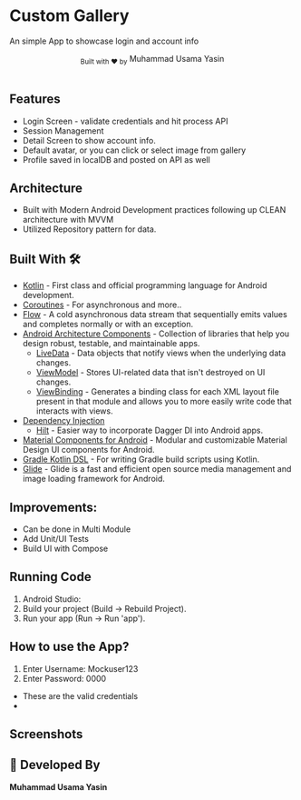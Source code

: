 # Custom Gallery
An simple App to showcase login and account info

<div align="center">
  <sub>Built with ❤︎ by</sub>
  <a>Muhammad Usama Yasin</a>
</div>
<br/>

## Features
* Login Screen - validate credentials and hit process API
* Session Management
* Detail Screen to show account info. 
* Default avatar, or you can click or select image from gallery
* Profile saved in localDB and posted on API as well

## Architecture
* Built with Modern Android Development practices following up CLEAN architecture with MVVM
* Utilized Repository pattern for data.

## Built With 🛠
- [Kotlin](https://kotlinlang.org/) - First class and official programming language for Android development.
- [Coroutines](https://kotlinlang.org/docs/reference/coroutines-overview.html) - For asynchronous and more..
- [Flow](https://kotlin.github.io/kotlinx.coroutines/kotlinx-coroutines-core/kotlinx.coroutines.flow/-flow/) - A cold asynchronous data stream that sequentially emits values and completes normally or with an exception.
- [Android Architecture Components](https://developer.android.com/topic/libraries/architecture) - Collection of libraries that help you design robust, testable, and maintainable apps.
  - [LiveData](https://developer.android.com/topic/libraries/architecture/livedata) - Data objects that notify views when the underlying data changes.
  - [ViewModel](https://developer.android.com/topic/libraries/architecture/viewmodel) - Stores UI-related data that isn't destroyed on UI changes.
  - [ViewBinding](https://developer.android.com/topic/libraries/view-binding) - Generates a binding class for each XML layout file present in that module and allows you to more easily write code that interacts with views.
- [Dependency Injection](https://developer.android.com/training/dependency-injection)
  - [Hilt](https://dagger.dev/hilt) - Easier way to incorporate Dagger DI into Android apps.
- [Material Components for Android](https://github.com/material-components/material-components-android) - Modular and customizable Material Design UI components for Android.
- [Gradle Kotlin DSL](https://docs.gradle.org/current/userguide/kotlin_dsl.html) - For writing Gradle build scripts using Kotlin.
- [Glide](https://github.com/bumptech/glide) - Glide is a fast and efficient open source media management and image loading framework for Android.

## Improvements:
 - Can be done in Multi Module
 - Add Unit/UI Tests
 - Build UI with Compose

## Running Code
1. Android Studio:
2. Build your project (Build -> Rebuild Project).
3. Run your app (Run -> Run 'app').

## How to use the App? 
1. Enter Username: Mockuser123
2. Enter Password: 0000
- These are the valid credentials
- 
## Screenshots


## 👨 Developed By
**Muhammad Usama Yasin**

